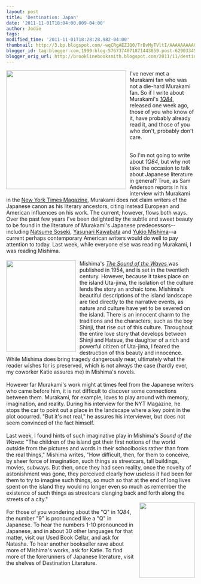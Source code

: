 ```yaml
---
layout: post
title: 'Destination: Japan'
date: '2011-11-01T18:04:00.009-04:00'
author: Jodie
tags: 
modified_time: '2011-11-01T18:28:28.982-04:00'
thumbnail: http://3.bp.blogspot.com/-wqCRgAEZJQ0/TrBvMyTVltI/AAAAAAAAAGs/CSymMRue200/s72-c/the-sound-of-waves_yukio-mishima_szs3400.jpg
blogger_id: tag:blogger.com,1999:blog-5767374071871443859.post-6290334546720976987
blogger_orig_url: http://brooklinebooksmith.blogspot.com/2011/11/destination-japan.html
---
```


<img style="MARGIN: 0px 10px 10px 0px; WIDTH: 320px; FLOAT: left; HEIGHT: 317px; CURSOR: hand" id="BLOGGER_PHOTO_ID_5670154196311447250" border="0" alt="" src="http://3.bp.blogspot.com/-wqCRgAEZJQ0/TrBvMyTVltI/AAAAAAAAAGs/CSymMRue200/s320/the-sound-of-waves_yukio-mishima_szs3400.jpg" />I've never met a Murakami fan who was not a die-hard Murakami fan. So if I write about Murakami's <em><a href="http://www.brooklinebooksmith-shop.com/book/9780307593313">1Q84</a></em>, released one week ago, those of you who know of it, have probably already read it, and those of you who don't, probably don't care.<br /><br /><div>So I'm not going to write about <em>1Q84</em>, but why not take the occasion to talk about Japanese literature in general? True, as Sam Anderson reports in his interview with Murakami in the <a href="http://www.nytimes.com/2011/10/23/magazine/the-fierce-imagination-of-haruki-murakami.html?_r=1&amp;ref=books">New York Times Magazine</a>, Murakami does not claim writers of the Japanese canon as his literary ancestors, citing instead European and American influences on his work. The current, however, flows both ways. Over the past few years I've been delighted by the subtle and sweet beauty to be found in the literature of Murakami's Japanese predecessors--including <a href="http://www.brooklinebooksmith-shop.com/search/apachesolr_search/natsume%20soseki">Natsume Soseki</a>, <a href="http://www.brooklinebooksmith-shop.com/book/9780679762652">Yasunari Kawabata</a> and <a href="http://www.brooklinebooksmith-shop.com/search/apachesolr_search/mishima">Yukio Mishima</a>--a current perhaps contemporary American writers would do well to pay attention to today. Last week, while everyone else was reading Murakami, I was reading Mishima.<br /></div><br /><div><a href="http://1.bp.blogspot.com/-uF-Ipnmb-qE/TrBvpKGmzKI/AAAAAAAAAG4/hzoFdZOR5Is/s1600/SoundWaves.jpg"><img style="MARGIN: 0px 10px 10px 0px; WIDTH: 186px; FLOAT: left; HEIGHT: 244px; CURSOR: hand" id="BLOGGER_PHOTO_ID_5670154683736837282" border="0" alt="" src="http://1.bp.blogspot.com/-uF-Ipnmb-qE/TrBvpKGmzKI/AAAAAAAAAG4/hzoFdZOR5Is/s320/SoundWaves.jpg" /></a>Mishima's <a href="http://www.brooklinebooksmith-shop.com/book/9780099289982"><em>The Sound of the Waves</em> </a>was published in 1954, and is set in the twentieth century. However, because it takes place on the island Uta-jima, the isolation of the culture lends the story an archaic tone. Mishima's beautiful descriptions of the island landscape are tied directly to the narrative events, as nature and culture have yet to be severed on the island. There is an innocent charm to the traditions and the characters, such as the boy Shinji, that rise out of this culture. Throughout the entire love story that develops between Shinji and Hatsue, the daughter of a rich and powerful citizen of Uta-jima, I feared the destruction of this beauty and innocence. While Mishima does bring tragedy dangerously near, ultimately what the reader wishes for is preserved, which is not always the case (hardly ever, my coworker Katie assures me) in Mishima's novels. </div><br />However far Murakami's work might at times feel from the Japanese writers who came before him, it is not difficult to discover some connections between them. Murakami, for example, loves to play around with memory, imagination, and reality. During his interview for the NYT Magazine, he stops the car to point out a place in the landscape where a key point in the plot occurred. "But it's not real," he assures his interviewer, but does not seem convinced of the fact himself.<br /><br />Last week, I found hints of such imaginative play in Mishima's <em>Sound of the Waves</em>: "The children of the island got their first notions of the world outside from the pictures and words in their schoolbooks rather than from the real things," Mishima writes, "How difficult, then, for them to conceive, by sheer force of imagination, such things as streetcars, tall buildings, movies, subways. But then, once they had seen reality, once the novelty of astonishment was gone, they perceived clearly how useless it had been for them to try to imagine such things, so much so that at the end of long lives spent on the island they would no longer even so much as remember the existence of such things as streetcars clanging back and forth along the streets of a city."<br /><a href="http://2.bp.blogspot.com/-FbmxtBbRux4/TrBw5TjmEUI/AAAAAAAAAHQ/9sqv30C58xA/s1600/1Q84.gif"><img style="MARGIN: 0px 0px 10px 10px; WIDTH: 148px; FLOAT: right; HEIGHT: 201px; CURSOR: hand" id="BLOGGER_PHOTO_ID_5670156060663877954" border="0" alt="" src="http://2.bp.blogspot.com/-FbmxtBbRux4/TrBw5TjmEUI/AAAAAAAAAHQ/9sqv30C58xA/s320/1Q84.gif" /></a><br />For those of you wondering about the "Q" in <em>1Q84</em>, the number "9" is pronounced like a "Q" in Japanese. To hear the numbers 1-10 pronounced in Japanese, and in about 30 other languages for that matter, visit our Used Book Cellar, and ask for Natasha. To hear another bookseller rave about more of Mishima's works, ask for Katie. To find more of the forerunners of Japanese literature, visit the shelves of Destination Literature.